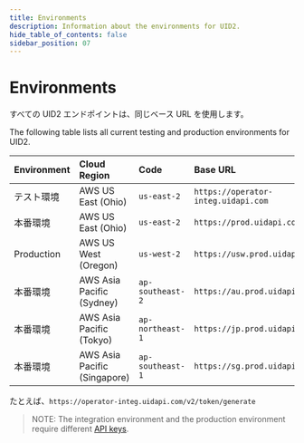 ```yaml
---
title: Environments
description: Information about the environments for UID2.
hide_table_of_contents: false
sidebar_position: 07
---
```


# Environments

すべての UID2 エンドポイントは、同じベース URL を使用します。

The following table lists all current testing and production environments for UID2.

| Environment | Cloud Region                 | Code             | Base URL                            |
| :---------- | :--------------------------- | :--------------- | :---------------------------------- |
| テスト環境  | AWS US East (Ohio)           | `us-east-2`      | `https://operator-integ.uidapi.com` |
| 本番環境    | AWS US East (Ohio)           | `us-east-2`      | `https://prod.uidapi.com`           |
| Production | AWS US West (Oregon) | `us-west-2` | `https://usw.prod.uidapi.com` |
| 本番環境    | AWS Asia Pacific (Sydney)    | `ap-southeast-2` | `https://au.prod.uidapi.com`        |
| 本番環境    | AWS Asia Pacific (Tokyo)     | `ap-northeast-1` | `https://jp.prod.uidapi.com`        |
| 本番環境    | AWS Asia Pacific (Singapore) | `ap-southeast-1` | `https://sg.prod.uidapi.com`        |

たとえば、`https://operator-integ.uidapi.com/v2/token/generate`

>NOTE: The integration environment and the production environment require different [API keys](../ref-info/glossary-uid.md#gl-api-key).